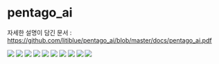 # pentago_ai


자세한 설명이 담긴 문서 : https://github.com/litiblue/pentago_ai/blob/master/docs/pentago_ai.pdf

![](https://github.com/litiblue/pentago_ai/raw/master/docs/images/slide01.png)
![](https://github.com/litiblue/pentago_ai/raw/master/docs/images/slide02.png)
![](https://github.com/litiblue/pentago_ai/raw/master/docs/images/slide03.png)
![](https://github.com/litiblue/pentago_ai/raw/master/docs/images/slide04.png)
![](https://github.com/litiblue/pentago_ai/raw/master/docs/images/slide05.png)
![](https://github.com/litiblue/pentago_ai/raw/master/docs/images/slide06.png)
![](https://github.com/litiblue/pentago_ai/raw/master/docs/images/slide07.png)
![](https://github.com/litiblue/pentago_ai/raw/master/docs/images/slide08.png)
![](https://github.com/litiblue/pentago_ai/raw/master/docs/images/slide09.png)
![](https://github.com/litiblue/pentago_ai/raw/master/docs/images/slide10.png)
